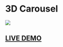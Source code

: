 <h1>3D Carousel</h1>
<img src="http://fischeversenker.de/public/3dcarousel/car.jpg" />
<h2>
  <a href="http://fischeversenker.de/public/3dcarousel/index.html">LIVE DEMO</a>
</h2>
